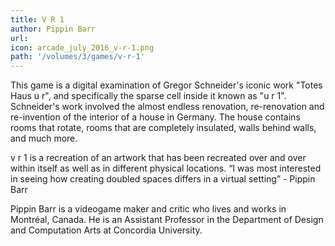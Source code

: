 ```yaml
---
title: V R 1
author: Pippin Barr
url: 
icon: arcade_july_2016_v-r-1.png 
path: '/volumes/3/games/v-r-1'
---
```

This game is a digital examination of Gregor Schneider's iconic work "Totes Haus u r", and
specifically the sparse cell inside it known as "u r 1". Schneider's work involved the almost
endless renovation, re-renovation and re-invention of the interior of a house in Germany. The
house contains rooms that rotate, rooms that are completely insulated, walls behind walls, and
much more.

v r 1 is a recreation of an artwork that has been recreated over and over within itself as well
as in different physical locations. “I was most interested in seeing how creating doubled
spaces differs in a virtual setting” - Pippin Barr

Pippin Barr is a videogame maker and critic who lives and works in Montréal, Canada. He is an
Assistant Professor in the Department of Design and Computation Arts at Concordia University.